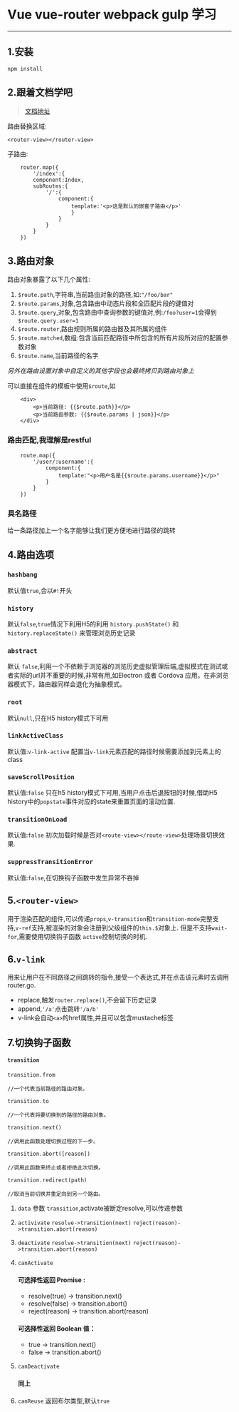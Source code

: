 # Vue vue-router webpack gulp 学习
****


## 1.安装
```
npm install

```

## 2.跟着文档学吧
> [文档地址](http://vuejs.github.io/vue-router/zh-cn/basic.html)

路由替换区域:

`<router-view></router-view>`

子路由:

```
    router.map({
        '/index':{
        component:Index,
        subRoutes:{
            '/':{
                component:{
                    template:'<p>这是默认的嵌套子路由</p>'
                    }
                }
            }
        }
    })
```

## 3.路由对象
路由对象暴露了以下几个属性:

1. `$route.path`,字符串,当前路由对象的路径,如:`"/foo/bar"`
2. `$route.params`,对象,包含路由中动态片段和全匹配片段的键值对
3. `$route.query`,对象,包含路由中查询参数的键值对,例:`/foo?user=1`会得到`$route.query.user=1`
4. `$route.router`,路由规则所属的路由器及其所属的组件
5. `$route.matched`,数组:包含当前匹配路径中所包含的所有片段所对应的配置参数对象
6. `$route.name`,当前路径的名字

*另外在路由设置对象中自定义的其他字段也会最终拷贝到路由对象上*

可以直接在组件的模板中使用`$route`,如
```
    <div>
        <p>当前路径: {{$route.path}}</p>
        <p>当前路由参数: {{$route.params | json}}</p>
    </div>
   ```

### 路由匹配,我理解是restful

```
    route.map({
        '/user/:username':{
            component:{
                template:"<p>用户名是{{$route.params.username}}</p>"
            }
        }
    })
```

### 具名路径

给一条路径加上一个名字能够让我们更方便地进行路径的跳转

## 4.路由选项

### `hashbang`

默认值`true`,会以`#!`开头

### `history`

默认`false`,`true`情况下利用H5的利用 `history.pushState()` 和 `history.replaceState()` 来管理浏览历史记录

### `abstract`

默认 `false`,利用一个不依赖于浏览器的浏览历史虚拟管理后端,虚拟模式在测试或者实际的url并不重要的时候,非常有用,如Electron 或者 Cordova 应用。在非浏览器模式下，路由器同样会退化为抽象模式。

### `root`

默认`null`,只在H5 history模式下可用

### `linkActiveClass`

默认值:`v-link-active` 配置当`v-link`元素匹配的路径时候需要添加到元素上的class

### `saveScrollPosition`

默认值:`false` 只在h5 history模式下可用,当用户点击后退按钮的时候,借助H5 history中的`popstate`事件对应的state来重置页面的滚动位置.

### `transitionOnLoad`

默认值:`false` 初次加载时候是否对`<route-view></route-view>`处理场景切换效果.

### `suppressTransitionError`

默认值:`false`,在切换钩子函数中发生异常不吞掉

## 5.`<router-view>`

用于渲染匹配的组件,可以传递`props`,`v-transition`和`transition-mode`完整支持,`v-ref`支持,被渲染的对象会注册到父级组件的`this.$`对象上.
但是不支持`wait-for`,需要使用切换钩子函数 `active`控制切换的时机.

## 6.`v-link`

用来让用户在不同路径之间跳转的指令,接受一个表达式,并在点击该元素时去调用router.go.

- replace,触发`router.replace()`,不会留下历史记录
- append,`'/a'`点击跳转`'/a/b'`
- v-link会自动`<a>`的href属性,并且可以包含mustache标签

## 7.切换钩子函数

#### `transition`

```
transition.from

//一个代表当前路径的路由对象。

transition.to

//一个代表将要切换到的路径的路由对象。

transition.next()

//调用此函数处理切换过程的下一步。

transition.abort([reason])

//调用此函数来终止或者拒绝此次切换。

transition.redirect(path)

//取消当前切换并重定向到另一个路由。
```

1. `data` 参数   `transition`,activate被断定resolve,可以传递参数
2. `activivate` `resolve->transition(next)` `reject(reason)->transition.abort(reason)`
3. `deactivate` `resolve->transition(next)` `reject(reason)->transition.abort(reason)`
4. `canActivate`

    #### 可选择性返回 Promise :

    - resolve(true) -> transition.next()
    - resolve(false) -> transition.abort()
    - reject(reason) -> transition.abort(reason)
    #### 可选择性返回 Boolean 值：

    - true -> transition.next()
    - false -> transition.abort()

5. `canDeactivate`

    #### 同上

6. `canReuse` 返回布尔类型,默认`true`
